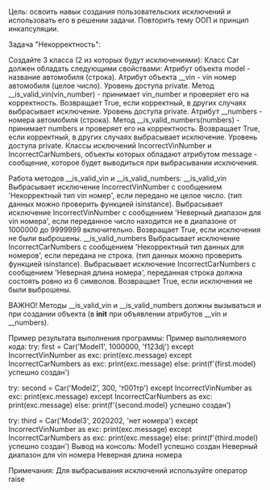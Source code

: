 Цель: освоить навык создания пользовательских исключений и использовать его в решении задачи. Повторить тему ООП и принцип инкапсуляции.

Задача "Некорректность":

Создайте 3 класса (2 из которых будут исключениями):
Класс Car должен обладать следующими свойствами:
Атрибут объекта model - название автомобиля (строка).
Атрибут объекта __vin - vin номер автомобиля (целое число). Уровень доступа private.
Метод __is_valid_vin(vin_number) - принимает vin_number и проверяет его на корректность. Возвращает True, если корректный, в других случаях выбрасывает исключение. Уровень доступа private.
Атрибут __numbers - номера автомобиля (строка).
Метод __is_valid_numbers(numbers) - принимает numbers и проверяет его на корректность. Возвращает True, если корректный, в других случаях выбрасывает исключение. Уровень доступа private.
Классы исключений IncorrectVinNumber и IncorrectCarNumbers, объекты которых обладают атрибутом message - сообщение, которое будет выводиться при выбрасывании исключения.

Работа методов __is_valid_vin и __is_valid_numbers:
__is_valid_vin
Выбрасывает исключение IncorrectVinNumber с сообщением 'Некорректный тип vin номер', если передано не целое число. (тип данных можно проверить функцией isinstance).
Выбрасывает исключение IncorrectVinNumber с сообщением 'Неверный диапазон для vin номера', если переданное число находится не в диапазоне от 1000000 до 9999999 включительно.
Возвращает True, если исключения не были выброшены.
__is_valid_numbers
Выбрасывает исключение IncorrectCarNumbers с сообщением 'Некорректный тип данных для номеров', если передана не строка. (тип данных можно проверить функцией isinstance).
Выбрасывает исключение IncorrectCarNumbers с сообщением 'Неверная длина номера', переданная строка должна состоять ровно из 6 символов.
Возвращает True, если исключения не были выброшены.

ВАЖНО!
Методы __is_valid_vin и __is_valid_numbers должны вызываться и при создании объекта (в __init__ при объявлении атрибутов __vin и __numbers).

Пример результата выполнения программы:
Пример выполняемого кода:
try:
  first = Car('Model1', 1000000, 'f123dj')
except IncorrectVinNumber as exc:
  print(exc.message)
except IncorrectCarNumbers as exc:
  print(exc.message)
else:
  print(f'{first.model} успешно создан')

try:
  second = Car('Model2', 300, 'т001тр')
except IncorrectVinNumber as exc:
  print(exc.message)
except IncorrectCarNumbers as exc:
  print(exc.message)
else:
  print(f'{second.model} успешно создан')

try:
  third = Car('Model3', 2020202, 'нет номера')
except IncorrectVinNumber as exc:
  print(exc.message)
except IncorrectCarNumbers as exc:
  print(exc.message)
else:
  print(f'{third.model} успешно создан')
Вывод на консоль:
Model1 успешно создан
Неверный диапазон для vin номера
Неверная длина номера

Примечания:
Для выбрасывания исключений используйте оператор raise
